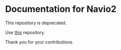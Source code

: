 # Documentation for Navio2

This repository is deprecated.

Use [this](https://github.com/emlid/emlid-docs) repository.

Thank you for your contributions.